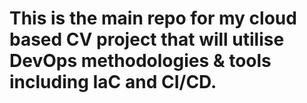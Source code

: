 # This is the main repo for my cloud based CV project that will utilise DevOps methodologies & tools including IaC and CI/CD.
